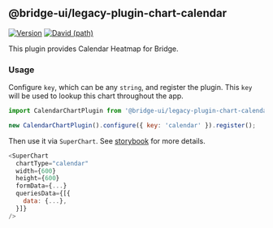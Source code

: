 <!--
Licensed to the Apache Software Foundation (ASF) under one
or more contributor license agreements.  See the NOTICE file
distributed with this work for additional information
regarding copyright ownership.  The ASF licenses this file
to you under the Apache License, Version 2.0 (the
"License"); you may not use this file except in compliance
with the License.  You may obtain a copy of the License at

  http://www.apache.org/licenses/LICENSE-2.0

Unless required by applicable law or agreed to in writing,
software distributed under the License is distributed on an
"AS IS" BASIS, WITHOUT WARRANTIES OR CONDITIONS OF ANY
KIND, either express or implied.  See the License for the
specific language governing permissions and limitations
under the License.
-->

## @bridge-ui/legacy-plugin-chart-calendar

[![Version](https://img.shields.io/npm/v/@bridge-ui/legacy-plugin-chart-calendar.svg?style=flat-square)](https://www.npmjs.com/package/@bridge-ui/legacy-plugin-chart-calendar)
[![David (path)](https://img.shields.io/david/apache-bridge/bridge-ui-plugins.svg?path=packages%2Fbridge-ui-legacy-plugin-chart-calendar&style=flat-square)](https://david-dm.org/apache-bridge/bridge-ui-plugins?path=packages/bridge-ui-legacy-plugin-chart-calendar)

This plugin provides Calendar Heatmap for Bridge.

### Usage

Configure `key`, which can be any `string`, and register the plugin. This `key` will be used to
lookup this chart throughout the app.

```js
import CalendarChartPlugin from '@bridge-ui/legacy-plugin-chart-calendar';

new CalendarChartPlugin().configure({ key: 'calendar' }).register();
```

Then use it via `SuperChart`. See
[storybook](https://apache-bridge.github.io/bridge-ui-plugins/?selectedKind=plugin-chart-calendar)
for more details.

```js
<SuperChart
  chartType="calendar"
  width={600}
  height={600}
  formData={...}
  queriesData={[{
    data: {...},
  }]}
/>
```

